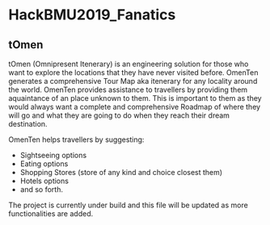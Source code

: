 # HackBMU2019_Fanatics
## tOmen
tOmen (Omnipresent Itenerary) is an engineering solution for those who want to explore the locations that they have never visited before. OmenTen generates a comprehensive Tour Map aka itenerary for any locality around the world.
OmenTen provides assistance to travellers by providing them aquaintance of an place unknown to them. This is important to them as they would always want a complete and comprehensive Roadmap of where they will go and what they are going to do when they reach their dream destination.

OmenTen helps travellers by suggesting:
* Sightseeing options
* Eating options
* Shopping Stores (store of any kind and choice closest them)
* Hotels options 
* and so forth.

The project is currently under build and this file will be updated as more functionalities are added.
